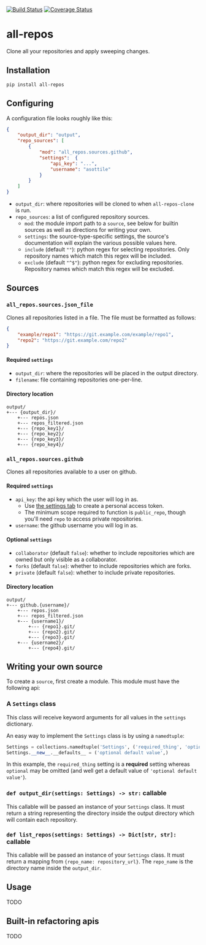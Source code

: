 [![Build Status](https://travis-ci.org/asottile/all-repos.svg?branch=master)](https://travis-ci.org/asottile/all-repos)
[![Coverage Status](https://coveralls.io/repos/github/asottile/all-repos/badge.svg?branch=master)](https://coveralls.io/github/asottile/all-repos?branch=master)

all-repos
=========

Clone all your repositories and apply sweeping changes.

## Installation

`pip install all-repos`


## Configuring

A configuration file looks roughly like this:

```json
{
    "output_dir": "output",
    "repo_sources": [
        {
            "mod": "all_repos.sources.github",
            "settings":  {
                "api_key": "...",
                "username": "asottile"
            }
        }
    ]
}
```

- `output_dir`: where repositories will be cloned to when `all-repos-clone` is
  run.
- `repo_sources`: a list of configured repository sources.
    - `mod`: the module import path to a `source`, see below for builtin
      sources as well as directions for writing your own.
    - `settings`: the source-type-specific settings, the source's
      documentation will explain the various possible values here.
    - `include` (default `""`): python regex for selecting repositories.  Only
      repository names which match this regex will be included.
    - `exclude` (default `"^$"`): python regex for excluding repositories.
      Repository names which match this regex will be excluded.

## Sources

### `all_repos.sources.json_file`

Clones all repositories listed in a file.  The file must be formatted as
follows:

```json
{
    "example/repo1": "https://git.example.com/example/repo1",
    "repo2": "https://git.example.com/repo2"
}
```

#### Required `settings`

- `output_dir`: where the repositories will be placed in the output directory.
- `filename`: file containing repositories one-per-line.

#### Directory location

```
output/
+--- {output_dir}/
    +--- repos.json
    +--- repos_filtered.json
    +--- {repo_key1}/
    +--- {repo_key2}/
    +--- {repo_key3}/
    +--- {repo_key4}/
```

### `all_repos.sources.github`

Clones all repositories available to a user on github.

#### Required `settings`

- `api_key`: the api key which the user will log in as.
    - Use [the settings tab](//github.com/settings/tokens/new) to create a
      personal access token.
    - The minimum scope required to function is `public_repo`, though you'll
      need `repo` to access private repositories.
- `username`: the github username you will log in as.

#### Optional `settings`

- `collaborator` (default `false`): whether to include repositories which are
  owned but only visible as a collaborator.
- `forks` (default `false`): whether to include repositories which are forks.
- `private` (default `false`): whether to include private repositories.

#### Directory location

```
output/
+--- github.{username}/
    +--- repos.json
    +--- repos_filtered.json
    +--- {username1}/
        +--- {repo1}.git/
        +--- {repo2}.git/
        +--- {repo3}.git/
    +--- {username2}/
        +--- {repo4}.git/
```

## Writing your own source

To create a `source`, first create a module.  This module must have the
following api:

### A `Settings` class

This class will receive keyword arguments for all values in the `settings`
dictionary.

An easy way to implement the `Settings` class is by using a `namedtuple`:

```python
Settings = collections.namedtuple('Settings', ('required_thing', 'optional'))
Settings.__new__.__defaults__ = ('optional default value',)
```

In this example, the `required_thing` setting is a **required** setting
whereas `optional` may be omitted (and well get a default value of
`'optional default value'`).

### `def output_dir(settings: Settings) -> str:` callable

This callable will be passed an instance of your `Settings` class.  It must
return a string representing the directory inside the output directory which
will contain each repository.

### `def list_repos(settings: Settings) -> Dict[str, str]:` callable

This callable will be passed an instance of your `Settings` class.  It must
return a mapping from `{repo_name: repository_url}`.  The `repo_name` is the
directory name inside the `output_dir`.


## Usage

TODO

## Built-in refactoring apis

TODO
